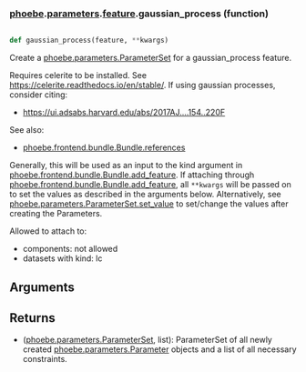 ### [phoebe](phoebe.md).[parameters](phoebe.parameters.md).[feature](phoebe.parameters.feature.md).gaussian_process (function)


```py

def gaussian_process(feature, **kwargs)

```



Create a [phoebe.parameters.ParameterSet](phoebe.parameters.ParameterSet.md) for a gaussian_process feature.

Requires celerite to be installed.  See https://celerite.readthedocs.io/en/stable/.
If using gaussian processes, consider citing:
* https://ui.adsabs.harvard.edu/abs/2017AJ....154..220F

See also:
* [phoebe.frontend.bundle.Bundle.references](phoebe.frontend.bundle.Bundle.references.md)

Generally, this will be used as an input to the kind argument in
[phoebe.frontend.bundle.Bundle.add_feature](phoebe.frontend.bundle.Bundle.add_feature.md).  If attaching through
[phoebe.frontend.bundle.Bundle.add_feature](phoebe.frontend.bundle.Bundle.add_feature.md), all `**kwargs` will be
passed on to set the values as described in the arguments below.  Alternatively,
see [phoebe.parameters.ParameterSet.set_value](phoebe.parameters.ParameterSet.set_value.md) to set/change the values
after creating the Parameters.

Allowed to attach to:
* components: not allowed
* datasets with kind: lc


Arguments
----------


Returns
--------
* ([phoebe.parameters.ParameterSet](phoebe.parameters.ParameterSet.md), list): ParameterSet of all newly created
    [phoebe.parameters.Parameter](phoebe.parameters.Parameter.md) objects and a list of all necessary
    constraints.

